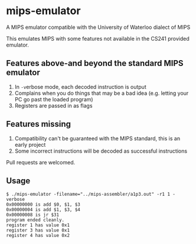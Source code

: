 # mips-emulator
A MIPS emulator compatible with the University of Waterloo dialect of MIPS

This emulates MIPS with some features not available in the CS241 provided emulator.

## Features above-and beyond the standard MIPS emulator
1. In `-v`erbose mode, each decoded instruction is output
2. Complains when you do things that may be a bad idea (e.g. letting your PC go past the loaded program)
3. Registers are passed in as flags

## Features missing
1. Compatibility can't be guaranteed with the MIPS standard, this is an early project
2. Some incorrect instructions will be decoded as successful instructions

Pull requests are welcomed.

## Usage
    $ ./mips-emulator -filename="../mips-assembler/a1p3.out" -r1 1 -verbose
    0x00000000 is add $0, $1, $3
    0x00000004 is add $1, $3, $4
    0x00000008 is jr $31
    program ended cleanly.
    register 1 has value 0x1
    register 3 has value 0x1
    register 4 has value 0x2
